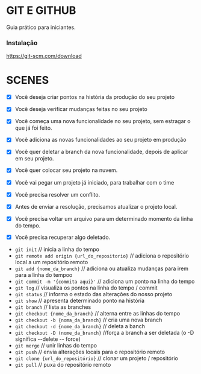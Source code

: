 # GIT E GITHUB

Guia prático para iniciantes.

### Instalação

https://git-scm.com/download

# SCENES

- [x] Você deseja criar pontos na história da produção do seu projeto
- [x] Você deseja verificar mudanças feitas no seu projeto

- [x] Você começa uma nova funcionalidade no seu projeto, sem estragar o que já foi feito.
- [x] Você adiciona as novas funcionalidades ao seu projeto em produção
- [x] Você quer deletar a branch da nova funcionalidade, depois de aplicar em seu projeto.

- [x] Você quer colocar seu projeto na nuvem.

- [x] Você vai pegar um projeto já iniciado, para trabalhar com o time
- [x] Você precisa resolver um conflito.
- [x] Antes de enviar a resolução, precisamos atualizar o projeto local.

- [x] Você precisa voltar um arquivo para um determinado momento da linha do tempo.
- [x] Você precisa recuperar algo deletado.

* `git init` // inicia a linha do tempo 
* `git remote add origin {url_do_repositorio}` // adiciona o repositório local a um repositório remoto
* `git add {nome_da_branch}` // adiciona ou atualiza mudanças para irem para a linha do tempoo
* `git commit -m '{commita aqui}'` // adiciona um ponto na linha do tempo
* `git log` // visualiza os pontos na linha do tempo / commit
* `git status` // informa o estado das alterações do nosso projeto
* `git show` // apresenta determinado ponto na história
* `git branch` // lista as branches
* `git checkout {nome_da_branch}` // alterna entre as linhas do tempo
* `git checkout -b {noma_da_branch}` // cria uma nova branch
* `git checkout -d {nome_da_branch}` // deleta a banch
* `git checkout -D (nome_da_branch}` //força a branch a ser deletada (o -D significa --delete -- force)
* `git merge` // unir linhas do tempo
* `git push` // envia alterações locais para o repositório remoto
* `git clone {url_do_repositório}` // clonar um projeto / repositório
* `git pull` // puxa do repositório remoto
